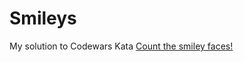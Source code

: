 # Smileys

My solution to Codewars Kata [Count the smiley faces!](https://www.codewars.com/kata/583203e6eb35d7980400002a/train/cpp)
